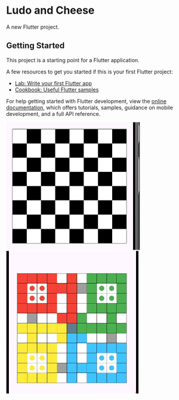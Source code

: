 # Ludo and Cheese

A new Flutter project.

## Getting Started

This project is a starting point for a Flutter application.

A few resources to get you started if this is your first Flutter project:

- [Lab: Write your first Flutter app](https://docs.flutter.dev/get-started/codelab)
- [Cookbook: Useful Flutter samples](https://docs.flutter.dev/cookbook)

For help getting started with Flutter development, view the
[online documentation](https://docs.flutter.dev/), which offers tutorials,
samples, guidance on mobile development, and a full API reference.

![RMS Screenshot](https://github.com/shaharyar4t4/Flutter-UI-Code/blob/master/assignment%2001/bot.jpg)
![RMS Screenshot](https://github.com/shaharyar4t4/Flutter-UI-Code/blob/master/assignment%2001/ludo.jpg)

